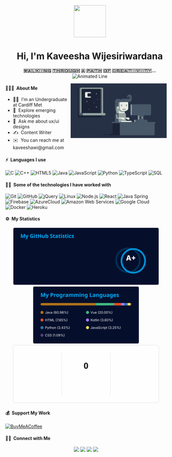 <div id="user-content-toc">
  <ul align="center">
    <img src="https://github.com/7oSkaaa/7oSkaaa/blob/main/Images/about_me.gif?raw=true" width="100" height="100" />
    <summary><h1 style="display: inline-block">Hi, I'm Kaveesha Wijesiriwardana</h1></summary>
    <b>​🇼​​🇦​​🇱​​🇰​​🇮​​🇳​​🇬​ ​🇹​​🇭​​🇷​​🇴​​🇺​​🇬​​🇭​ ​🇦​ ​🇵​​🇦​​🇹​​🇭​ ​🇴​​🇫​ ​🇨​​🇷​​🇪​​🇦​​🇹​​🇮​​🇻​​🇮​​🇹​​🇾​...</b>
    <img src="https://user-images.githubusercontent.com/73097560/115834477-dbab4500-a447-11eb-908a-139a6edaec5c.gif" alt="Animated Line" />
  </ul>
</div>


<img alt="Night Coding" src="https://raw.githubusercontent.com/AVS1508/AVS1508/master/assets/Night-Coding.gif" align="right" width="300" height="170"/>


#### 👨🏻‍💻 &nbsp;About Me
<ul>
<li>👨‍💻 &nbsp;I’m an Undergraduate at Cardiff Met </li>
<li>🌱 &nbsp;Explore emerging technologies </li>
<li>💬 &nbsp;Ask me about ux/ui designs </li>
<li>✍️ &nbsp;Content Writer </li>
<li>✉️ &nbsp;You can reach me at kaveeshawi@gmail.com </li>
</ul>


#### ⚡ &nbsp;Languages I use
![C](https://img.shields.io/badge/-C-000000?style=flat&logo=c)
![C++](https://img.shields.io/badge/-C++-000000?style=flat&logo=c%2B%2B)
![HTML5](https://img.shields.io/badge/-HTML5-000000?style=flat&logo=html5)
![Java](https://img.shields.io/badge/-Java-000000?style=flat&logo=java)
![JavaScript](https://img.shields.io/badge/-JavaScript-000000?style=flat&logo=javascript)
![Python](https://img.shields.io/badge/-Python-000000?style=flat&logo=python)
![TypeScript](https://img.shields.io/badge/-TypeScript-000000?style=flat&logo=typescript)
![SQL](https://img.shields.io/badge/-SQL-000000?style=flat&logo=postgresql)


#### 🧑‍🎓 &nbsp;Some of the technologies I have worked with
![Git](https://img.shields.io/badge/-Git-222222?style=flat&logo=git&logoColor=F05032)
![GitHub](https://img.shields.io/badge/-GitHub-222222?style=flat&logo=github&logoColor=181717)
![jQuery](https://img.shields.io/badge/-jQuery-222222?style=flat&logo=jQuery&logoColor=0769AD)
![Linux](https://img.shields.io/badge/-Linux-222222?style=flat&logo=linux&logoColor=FCC624)
![Node.js](https://img.shields.io/badge/-Node.js-222222?style=flat&logo=node.js&logoColor=339933)
![React](https://img.shields.io/badge/-React-222222?style=flat&logo=React&logoColor=61DAFB)
![Java Spring](https://img.shields.io/badge/-Spring-222222?style=flat&logo=spring&logoColor=6DB33F)
![Firebase](https://img.shields.io/badge/Firebase-222222?style=flat-square&logo=firebase)
![AzureCloud](https://img.shields.io/badge/Microsoft%20Azure-222222?style=flat-square&logo=microsoft-azure)
![Amazon Web Services](https://img.shields.io/badge/-Amazon%20Web%20Services-222222?style=flat-square&logo=Amazon-Web-Service)
![Google Cloud](https://img.shields.io/badge/Google%20Cloud-black?style=flat-square&logo=google-cloud)
![Docker](https://img.shields.io/badge/-Docker-black?style=flat-square&logo=docker)
![Heroku](https://img.shields.io/badge/-Heroku-222222?style=flat-square&logo=heroku)


#### ⚙️ &nbsp;My Statistics
<p align="center">
   <img height="180em" src="https://github.com/Kaveeshawi/kaveeshawi/blob/main/Assets/github_statistics.svg"/>
   <img height="180em" src="https://github.com/Kaveeshawi/kaveeshawi/blob/main/Assets/pro_languages.svg"/>
   <img height="180em" src="https://github.com/Kaveeshawi/kaveeshawi/blob/main/Assets/current_streak.svg"/>
</p>



#### 💰 &nbsp;Support My Work
[![BuyMeACoffee](https://img.shields.io/badge/Buy%20Me%20a%20Coffee-ffdd00?style=for-the-badge&logo=buy-me-a-coffee&logoColor=black)](https://buymeacoffee.com/kaveeshawiw) <br>


#### 🤝🏻 &nbsp;Connect with Me
<p align="center">
<a href="https://www.linkedin.com/in/kaveeshawi"><img src="https://img.shields.io/badge/-linkedin-0077B5?style=flat&logo=Linkedin&logoColor=white"/></a>
<a href="mailto:kaveeshawi@gmail.com"><img src="https://img.shields.io/badge/-gmail-D14836?style=flat&logo=Gmail&logoColor=white"/></a>
<a href="https://www.instagram.com/kavi.x._"><img src="https://img.shields.io/badge/-instagram-E4405F?style=flat&logo=Instagram&logoColor=white"/></a>
<a href="https://www.facebook.com/kaveeshawi"><img src="https://img.shields.io/badge/-facebook-1877F2?style=flat&logo=Facebook&logoColor=white"/></a>
</p>
